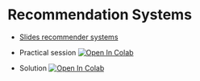 # Recommendation Systems

<!-- <iframe width="560" height="315" src="https://www.youtube.com/embed/SidOKu8RNmM" title="YouTube video player" frameborder="0" allow="accelerometer; autoplay; clipboard-write; encrypted-media; gyroscope; picture-in-picture" allowfullscreen></iframe> -->

*   [Slides recommender systems](https://github.com/DavidBert/N7-techno-IA/raw/master/slides/Recommendation_System.pdf)  


*   Practical session
[![Open In Colab](https://colab.research.google.com/assets/colab-badge.svg)](https://colab.research.google.com/github/DavidBert/N7-techno-IA/blob/master/code/recommender_systems/INSA_Reco_TP.ipynb#scrollTo=BRuXLAqsabjZ)

*   Solution
[![Open In Colab](https://colab.research.google.com/assets/colab-badge.svg)](https://colab.research.google.com/github/DavidBert/N7-techno-IA/blob/master/code/recommender_systems/INSA_Reco_solution.ipynb#scrollTo=y5KJkgtCZjH4&uniqifier=1)